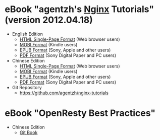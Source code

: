 <!---
    @title         eBooks
    @creator       Yichun Zhang
    @created       2012-01-05 15:15 GMT
    @modifier      YichunZhang
    @modified      2015-07-08 11:46 GMT
    @changes       33
--->


#  eBook "agentzh's [Nginx](nginx/) Tutorials" (version 2012.04.18)
* English Edition
    * [HTML Single-Page Format](https://openresty.org/download/agentzh-nginx-tutorials-enuk.html) (Web browser users)
    * [MOBI Format](https://openresty.org/download/agentzh-nginx-tutorials-enuk.mobi) (Kindle users)
    * [EPUB Format](https://openresty.org/download/agentzh-nginx-tutorials-enuk.epub) (Sony, Apple and other users)
    * [PDF Format](https://openresty.org/download/agentzh-nginx-tutorials-enuk.pdf) (Sony Digital Paper and PC users)
* Chinese Edition
    * [HTML Single-Page Format](https://openresty.org/download/agentzh-nginx-tutorials-zhcn.html) (Web browser users)
    * [MOBI Format](https://openresty.org/download/agentzh-nginx-tutorials-zhcn.mobi) (Kindle users)
    * [EPUB Format](https://openresty.org/download/agentzh-nginx-tutorials-zhcn.epub) (Sony, Apple and other users)
    * [PDF Format](https://openresty.org/download/agentzh-nginx-tutorials-zhcn.pdf) (Sony Digital Paper and PC users)
* Git Repository
    * https://github.com/agentzh/nginx-tutorials

#  eBook "OpenResty Best Practices"
* Chinese Edition
    * [Git Book](https://www.gitbook.com/book/moonbingbing/openresty-best-practices/details)
